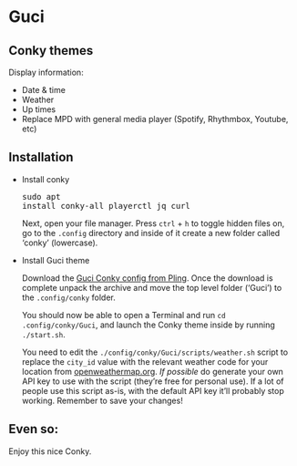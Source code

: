 # Guci
Conky themes
------------
Display information:
- Date & time
- Weather
- Up times
- Replace MPD with general media player (Spotify, Rhythmbox, Youtube, etc)

Installation
------------
- Install conky</br><pre class="wp-block-preformatted">sudo apt install conky-all playerctl jq curl</pre><p>Next, open your file manager. Press <code>ctrl</code> + <code>h</code> to toggle hidden files on, go to the <code>.config</code> directory and inside of it create a new folder called ‘conky’ (lowercase).</p>
- Install Guci theme</br><p>Download the <a href="https://www.pling.com/p/1864538/" target="_blank" rel="noreferrer noopener">Guci Conky config from Pling</a>. Once the download is complete unpack the archive and move the top level folder (‘Guci’) to the  <code>.config/conky</code> folder. </p><p>You should now be able to open a Terminal and run <code>cd .config/conky/Guci</code>, and launch the Conky theme inside by running <code>./start.sh</code>. </p><p>You need to edit the <code>./config/conky/Guci/scripts/weather.sh</code> script to replace the <code>city_id</code> value with the relevant weather code for your location from <a href="https://openweathermap.org/find" target="_blank" rel="noreferrer noopener">openweathermap.org</a>. <em>If possible</em> do generate your own API key to use with the script (they’re free for personal use). If a lot of people use this script as-is, with the default API key it’ll probably stop working. Remember to save your changes!</p>

Even so:
---
Enjoy this nice Conky.
